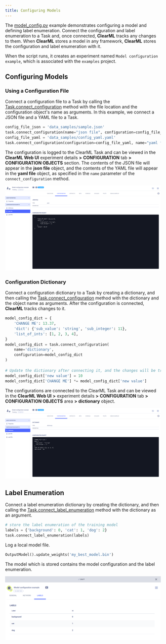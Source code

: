 ```yaml
---
title: Configuring Models
---
```


The [model_config.py](https://github.com/allegroai/clearml/blob/master/examples/reporting/model_config.py) example demonstrates 
configuring a model and defining label enumeration. Connect the configuration and label enumeration to a Task and, once 
connected, **ClearML** tracks any changes to them. When **ClearML** stores a model in any framework, **ClearML** stores 
the configuration and label enumeration with it. 

When the script runs, it creates an experiment named `Model configuration example`, which is associated with the `examples` project.

## Configuring Models

### Using a Configuration File

Connect a configuration file to a Task by calling the [Task.connect_configuration](../../references/sdk/task.md#connect_configuration) 
method with the file location and the configuration object's name as arguments. In this example, we connect a JSON file and a YAML file
to a Task. 

```python
config_file_json = 'data_samples/sample.json'
task.connect_configuration(name="json file", configuration=config_file_json)
config_file_yaml = 'data_samples/config_yaml.yaml'
task.connect_configuration(configuration=config_file_yaml, name="yaml file")
```

The configuration is logged to the ClearML Task and can be viewed in the **ClearML Web UI** experiment details **>** **CONFIGURATION** tab **>** **CONFIGURATION OBJECTS** 
section. The contents of the JSON file will appear in the **json file** object, and the contents of the YAML file will appear 
in the **yaml file** object, as specified in the `name` parameter of the `connect_configuration` method. 

![image](../../img/examples_reporting_config.png)

### Configuration Dictionary

Connect a configuration dictionary to a Task by creating a dictionary, and then calling the [Task.connect_configuration](../../references/sdk/task.md#connect_configuration) 
method with the dictionary and the object name as arguments. After the configuration is connected, **ClearML** tracks changes to it.

```python
model_config_dict = {
    'CHANGE ME': 13.37,
    'dict': {'sub_value': 'string', 'sub_integer': 11},
    'list_of_ints': [1, 2, 3, 4],
}
model_config_dict = task.connect_configuration(
    name='dictionary', 
    configuration=model_config_dict
)

# Update the dictionary after connecting it, and the changes will be tracked as well.
model_config_dict['new value'] = 10
model_config_dict['CHANGE ME'] *= model_config_dict['new value']
```
The configurations are connected to the ClearML Task and can be viewed in the **ClearML Web UI** **>** experiment details **>** **CONFIGURATION** tab **>** 
**CONFIGURATION OBJECTS** area **>** **dictionary** object.

![image](../../img/examples_reporting_config_3.png)

## Label Enumeration

Connect a label enumeration dictionary by creating the dictionary, and then calling the [Task.connect_label_enumeration](../../references/sdk/task.md#connect_label_enumeration) 
method with the dictionary as an argument.

```python
# store the label enumeration of the training model
labels = {'background': 0, 'cat': 1, 'dog': 2}
task.connect_label_enumeration(labels)
```

Log a local model file.
```python
OutputModel().update_weights('my_best_model.bin')
```    

The model which is stored contains the model configuration and the label enumeration. 

![image](../../img/examples_reporting_config_2.png)
